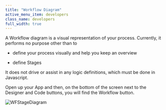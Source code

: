 ```yaml
---
title: "Workflow Diagram"
active_menu_item: developers
class_name: developers
full_width: true
---
```



A Workflow diagram is a visual representation of your process. Currently, it performs no purpose other than to

 - define your process visually and help you keep an overview

 - define Stages

It does not drive or assist in any logic definitions, which must be done in Javascript.

Open up your App and then, on the bottom of the screen next to the Designer and Code buttons, you will find the Workflow button.

![WFStageDiagram](/img/docs/wfstagediagram.zoom49.png)

